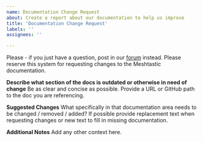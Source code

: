 ```yaml
---
name: Documentation Change Request
about: Create a report about our documentation to help us improve
title: 'Documentation Change Request'
labels: ''
assignees: ''

---
```


Please - if you just have a question, post in our [forum](https://meshtastic.discourse.group/) instead. Please reserve this system for requesting changes to the Meshtastic documentation. 

**Describe what section of the docs is outdated or otherwise in need of change**
Be as clear and concise as possible. Provide a URL or GitHub path to the doc you are referencing. 

**Suggested Changes**
What specifically in that documentation area needs to be changed / removed / added? 
If possible provide replacement text when requesting changes or new text to fill in missing documentation. 

**Additional Notes**
Add any other context here.